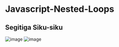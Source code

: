 # Javascript-Nested-Loops

## Segitiga Siku-siku
![image](https://user-images.githubusercontent.com/76932074/189513692-77276057-637a-46d5-bc4c-120ead89f042.png)
![image](https://user-images.githubusercontent.com/76932074/189513674-ee5b7887-b5e0-4d81-9dc9-1e4301be969a.png)

